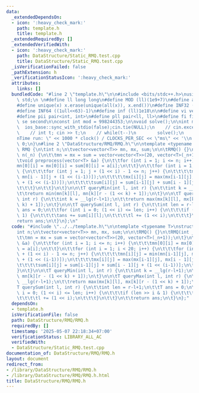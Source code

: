```yaml
---
data:
  _extendedDependsOn:
  - icon: ':heavy_check_mark:'
    path: template.h
    title: template.h
  _extendedRequiredBy: []
  _extendedVerifiedWith:
  - icon: ':heavy_check_mark:'
    path: DataStructure/Static_RMQ.test.cpp
    title: DataStructure/Static_RMQ.test.cpp
  _isVerificationFailed: false
  _pathExtension: h
  _verificationStatusIcon: ':heavy_check_mark:'
  attributes:
    links: []
  bundledCode: "#line 2 \"template.h\"\n\n#include <bits/stdc++.h>\nusing namespace\
    \ std;\n \n#define ll long long\n#define MOD (ll)(1e9+7)\n#define all(x) (x).begin(),(x).end()\n\
    #define unique(x) x.erase(unique(all(x)), x.end())\n#define INF32 ((1ull<<31)-1)\n\
    #define INF64 ((1ull<<63)-1)\n#define inf (ll)1e18\n\n#define vi vector<int>\n\
    #define pii pair<int, int>\n#define pll pair<ll, ll>\n#define fi first\n#define\
    \ se second\n\nconst int mod = 998244353;\n\nvoid solve();\n\nint main(){\n  \
    \  ios_base::sync_with_stdio(false);cin.tie(NULL);\n    // cin.exceptions(cin.failbit);\n\
    \    // int t; cin >> t;\n    // while(t--)\n        solve();\n    cerr << \"\\\
    nTime run: \" << 1000 * clock() / CLOCKS_PER_SEC << \"ms\" << '\\n';\n    return\
    \ 0;\n}\n#line 2 \"DataStructure/RMQ/RMQ.h\"\n\ntemplate <typename T>\nstruct\
    \ RMQ {\n\tint n;\n\tvector<vector<T>> mn, mx, sum;\n\n\tRMQ() {}\n\tRMQ(int _n):\
    \ n(_n) {\n\t\tmn = mx = sum = vector<vector<T>>(20, vector<T>(_n+1));\n\t}\n\n\
    \tvoid preprocess(vector<T> &a) {\n\t\tfor (int i = 1; i <= n; i++) {\n\t\t\t\
    mn[0][i] = mx[0][i] = sum[0][i] = a[i];\n\t\t}\n\t\tfor (int i = 1; i < 20; i++)\
    \ {\n\t\t\tfor (int j = 1; j + (1 << i) - 1 <= n; j++) {\n\t\t\t\tmn[i][j] = min(mn[i-1][j],\
    \ mn[i - 1][j + (1 << (i-1))]);\n\t\t\t\tmx[i][j] = max(mx[i-1][j], mx[i - 1][j\
    \ + (1 << (i-1))]);\n\t\t\t\tsum[i][j] = sum[i-1][j] + sum[i - 1][j + (1 << (i-1))];\n\
    \t\t\t}\n\t\t}\n\t}\n\n\tT queryMin(int l, int r) {\n\t\tint k = __lg(r-l+1);\n\
    \t\treturn min(mn[k][l], mn[k][r - (1 << k) + 1]);\n\t}\n\n\tT queryMax(int l,\
    \ int r) {\n\t\tint k = __lg(r-l+1);\n\t\treturn max(mx[k][l], mx[k][r - (1 <<\
    \ k) + 1]);\n\t}\n\n\tT querySum(int l, int r) {\n\t\tint len = r-l+1;\n\t\tT\
    \ ans = 0;\n\t\tfor (int i = 0; (1 << i) <= len; i++) {\n\t\t\tif (len >> i &\
    \ 1) {\n\t\t\t\tans += sum[i][l];\n\t\t\t\tl += (1 << i);\n\t\t\t}\n\t\t}\n\t\t\
    return ans;\n\t}\n};\n"
  code: "#include \"../../template.h\"\n\ntemplate <typename T>\nstruct RMQ {\n\t\
    int n;\n\tvector<vector<T>> mn, mx, sum;\n\n\tRMQ() {}\n\tRMQ(int _n): n(_n) {\n\
    \t\tmn = mx = sum = vector<vector<T>>(20, vector<T>(_n+1));\n\t}\n\n\tvoid preprocess(vector<T>\
    \ &a) {\n\t\tfor (int i = 1; i <= n; i++) {\n\t\t\tmn[0][i] = mx[0][i] = sum[0][i]\
    \ = a[i];\n\t\t}\n\t\tfor (int i = 1; i < 20; i++) {\n\t\t\tfor (int j = 1; j\
    \ + (1 << i) - 1 <= n; j++) {\n\t\t\t\tmn[i][j] = min(mn[i-1][j], mn[i - 1][j\
    \ + (1 << (i-1))]);\n\t\t\t\tmx[i][j] = max(mx[i-1][j], mx[i - 1][j + (1 << (i-1))]);\n\
    \t\t\t\tsum[i][j] = sum[i-1][j] + sum[i - 1][j + (1 << (i-1))];\n\t\t\t}\n\t\t\
    }\n\t}\n\n\tT queryMin(int l, int r) {\n\t\tint k = __lg(r-l+1);\n\t\treturn min(mn[k][l],\
    \ mn[k][r - (1 << k) + 1]);\n\t}\n\n\tT queryMax(int l, int r) {\n\t\tint k =\
    \ __lg(r-l+1);\n\t\treturn max(mx[k][l], mx[k][r - (1 << k) + 1]);\n\t}\n\n\t\
    T querySum(int l, int r) {\n\t\tint len = r-l+1;\n\t\tT ans = 0;\n\t\tfor (int\
    \ i = 0; (1 << i) <= len; i++) {\n\t\t\tif (len >> i & 1) {\n\t\t\t\tans += sum[i][l];\n\
    \t\t\t\tl += (1 << i);\n\t\t\t}\n\t\t}\n\t\treturn ans;\n\t}\n};"
  dependsOn:
  - template.h
  isVerificationFile: false
  path: DataStructure/RMQ/RMQ.h
  requiredBy: []
  timestamp: '2025-05-07 22:18:34+07:00'
  verificationStatus: LIBRARY_ALL_AC
  verifiedWith:
  - DataStructure/Static_RMQ.test.cpp
documentation_of: DataStructure/RMQ/RMQ.h
layout: document
redirect_from:
- /library/DataStructure/RMQ/RMQ.h
- /library/DataStructure/RMQ/RMQ.h.html
title: DataStructure/RMQ/RMQ.h
---
```

